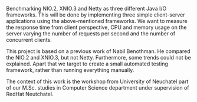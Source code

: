 Benchmarking NIO.2, XNIO.3 and Netty as three different Java I/O frameworks. 
This will be done by implementing three simple client-server applications using the above-mentioned 
frameworks. We want to measure the response time from client perspective, CPU and memory usage 
on the server varying the number of requests per second and the number of concurrent 
clients. 

This project is based on a previous work of Nabil Benothman. He compared the NIO.2 
and XNIO.3, but not Netty. Furthermore, some trends could not be explained. Apart that 
we target to create a small automated testing framework, rather than running everything 
manually. 

The context of this work is the workshop from University of Neuchatel part of our M.Sc. studies 
in Computer Science department under supervision of RedHat Neutchatel.  
